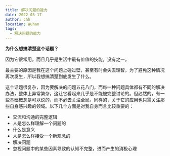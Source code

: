```yaml
---
title: 解决问题的能力
date: 2022-05-17
author: chh
location: Wuhan
tags:
  - 解决问题的能力
---
```


**为什么想搞清楚这个话题？**

因为它很常用，而且几乎是生活中最有价值的技能，没有之一。

最主要的原因是我在这个问题上碰过壁，甚至有时会失去理智，为了避免这种情况再次发生，所以我想搞清楚到底发生了什么。

这个话题很复杂，因为要解决的问题五花八门，而每一种问题具体都有不同的解决办法，整体上异常繁杂，这让它看起来几乎是不能被完整讨论的。但必然的，有一些基础概念是可以说的，而不必去关注全局。同样的，关于它的应用也只需关注那些自身感兴趣的领域。以下几个方面是对我自身而言比较重要的：

- 交流和沟通的完整逻辑
- 人是怎么样理解一个问题的
- 什么是意义
- 人是怎么样接受一个新观念的
- 解决问题
- 忽视问题中的某些因素导致的认知不完整，进而产生的消极心理

